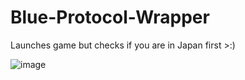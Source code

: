 # Blue-Protocol-Wrapper
Launches game but checks if you are in Japan first >:)

![image](https://github.com/TheDarioAu/Blue-Protocol-Wrapper/assets/90063181/144580e4-2525-4e05-a2ac-0f8d89924087)
